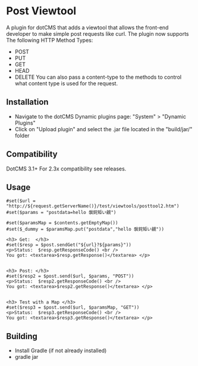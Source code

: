 Post Viewtool
=================================================
A plugin for dotCMS that adds a viewtool that allows the front-end developer to make simple post requests like curl.
The plugin now supports The following HTTP Method Types:
* POST
* PUT
* GET
* HEAD
* DELETE
You can also pass a content-type to the methods to control what content type is used for the request.

Installation
-----
* Navigate to the dotCMS Dynamic plugins page: "System" > "Dynamic Plugins"
* Click on "Upload plugin" and select the .jar file located in the "build/jar/" folder

Compatibility
-----
DotCMS 3.1+
For 2.3x compatibility see releases.

Usage
-----
```
#set($url = "http://${request.getServerName()}/test/viewtools/posttool2.htm")
#set($params = "postdata=hello 褩䤩矩い覦")

#set($paramsMap = $contents.getEmptyMap())
#set($_dummy = $paramsMap.put("postdata","hello 褩䤩矩い覦"))

<h3> Get:  </h3>
#set($resp = $post.sendGet("${url}?${params}"))
<p>Status:  $resp.getResponseCode() <br /> 
You got: <textarea>$resp.getResponse()</textarea> </p>


<h3> Post: </h3>
#set($resp2 = $post.send($url, $params, "POST"))
<p>Status:  $resp2.getResponseCode() <br /> 
You got: <textarea>$resp2.getResponse()</textarea> </p>


<h3> Test with a Map </h3>
#set($resp3 = $post.send($url, $paramsMap, "GET"))
<p>Status:  $resp3.getResponseCode() <br /> 
You got: <textarea>$resp3.getResponse()</textarea> </p>
```

Building
--------
* Install Gradle (if not already installed)
* gradle jar 